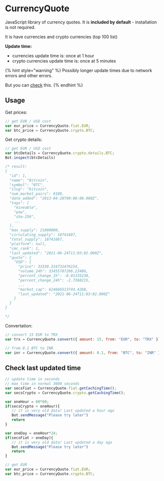 # CurrencyQuote

JavaScript library of currency quotes. It is **included by default** - installation is not required.

It is have currencies and crypto currencies (top 100 list)

**Update time:**

* currencies update time is: once at 1 hour
* crypto currencies update time is: once at 5 minutes

{% hint style="warning" %}
Possibly longer update times due to network errors and other errors.

But you can [check](currencyquote.md#check-last-updated-time) this.
{% endhint %}

## Usage

Get prices:

```javascript
// get EUR / USD cost
var eur_price = CurrencyQuote.fiat.EUR;
var btc_price = CurrencyQuote.crypto.BTC;
```

Get crypto details:

```javascript
// get EUR / USD cost
var btcDetails = CurrencyQuote.crypto.details.BTC;
Bot.inspect(btcDetails)

/* result:
{
  "id": 1,
  "name": "Bitcoin",
  "symbol": "BTC",
  "slug": "bitcoin",
  "num_market_pairs": 9189,
  "date_added": "2013-04-28T00:00:00.000Z",
  "tags": [
    "mineable",
    "pow",
    "sha-256",
    ...
  ],
  "max_supply": 21000000,
  "circulating_supply": 18741687,
  "total_supply": 18741687,
  "platform": null,
  "cmc_rank": 1,
  "last_updated": "2021-06-24T11:03:02.000Z",
  "quote": {
    "USD": {
      "price": 33330.324732476154,
      "volume_24h": 33455787206.23486,
      "percent_change_1h": -0.01335238,
      "percent_change_24h": -2.7360215,
      ...
      "market_cap": 624666513744.4268,
      "last_updated": "2021-06-24T11:03:02.000Z"
    }
  }
}

*/
```

Convertation:

```javascript
// convert 15 EUR to TRX
var trx = CurrencyQuote.convert({ amount: 15, from: "EUR", to: "TRX" })

// from 0.1 BTC to INR
var inr = CurrencyQuote.convert({ amount: 0.1, from: "BTC", to: "INR" })
```

## Check last updated time

```javascript
// update time in seconds
// max time in normal 3600 seconds
var secsFiat = CurrencyQuote.fiat.getCachingTime();
var secsCrypto = CurrencyQuote.crypto.getCachingTime();

var oneHour = 60*60;
if(secsCrypto > oneHour){
   // it is very old data! Last updated a hour ago
   Bot.sendMessage("Please try later")
   return
}

var oneDay = oneHour*24;
if(secsFiat > oneDay){
   // it is very old data! Last updated a day ago
   Bot.sendMessage("Please try later")
   return
}

// get EUR
var eur_price = CurrencyQuote.fiat.EUR;
var btc_price = CurrencyQuote.crypto.BTC;
```

